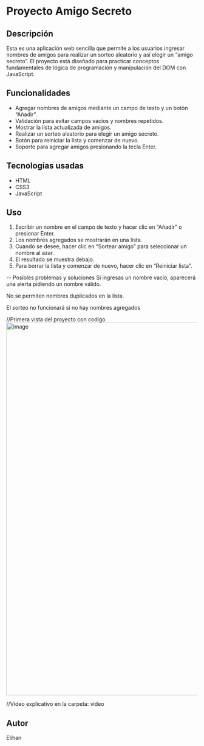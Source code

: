 # Proyecto Amigo Secreto

## Descripción  
Esta es una aplicación web sencilla que permite a los usuarios ingresar nombres de amigos para realizar un sorteo aleatorio y así elegir un “amigo secreto”.
El proyecto está diseñado para practicar conceptos fundamentales de lógica de programación y manipulación del DOM con JavaScript.

## Funcionalidades  
- Agregar nombres de amigos mediante un campo de texto y un botón “Añadir”.  
- Validación para evitar campos vacíos y nombres repetidos.  
- Mostrar la lista actualizada de amigos.  
- Realizar un sorteo aleatorio para elegir un amigo secreto.  
- Botón para reiniciar la lista y comenzar de nuevo.  
- Soporte para agregar amigos presionando la tecla Enter.

## Tecnologías usadas  
- HTML 
- CSS3  
- JavaScript 

## Uso  
1. Escribir un nombre en el campo de texto y hacer clic en “Añadir” o presionar Enter.  
2. Los nombres agregados se mostrarán en una lista.  
3. Cuando se desee, hacer clic en “Sortear amigo” para seleccionar un nombre al azar.  
4. El resultado se muestra debajo.  
5. Para borrar la lista y comenzar de nuevo, hacer clic en “Reiniciar lista”.

-- Posibles problemas y soluciones
Si ingresas un nombre vacío, aparecerá una alerta pidiendo un nombre válido.

No se permiten nombres duplicados en la lista.

El sorteo no funcionará si no hay nombres agregados

//Primera vista del proyecto con codigo
<img width="1867" height="980" alt="image" src="https://github.com/user-attachments/assets/d5a7d025-7d82-4043-8834-566eef0b7dc2" />

//Video explicativo en la carpeta: video



## Autor  
Elihan
